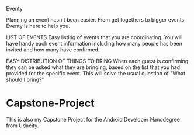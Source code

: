 Eventy

Planning an event hasn't been easier. From get togethers to bigger events Eventy is here to help you.

LIST OF EVENTS 
Easy listing of events that you are coordinating. You will have handy each event information including how many people has been invited and how many have confirmed. 

EASY DISTRIBUTION OF THINGS TO BRING 
When each guest is confirming they can be asked what they are bringing, based on the list that you had provided for the specific event. This will solve the usual question of "What should I bring?"

# Capstone-Project
This is also my Capstone Project for the Android Developer Nanodegree from Udacity.
